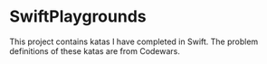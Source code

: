 # SwiftPlaygrounds
This project contains katas I have completed in Swift.
The problem definitions of these katas are from Codewars. 

